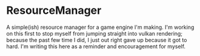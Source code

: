 # ResourceManager
A simple(ish) resource manager for a game engine I'm making.
I'm working on this first to stop myself from jumping straight into vulkan rendering;
because the past few time I did, I just out right gave up because it got to hard.
I'm writing this here as a reminder and encouragement for myself.
